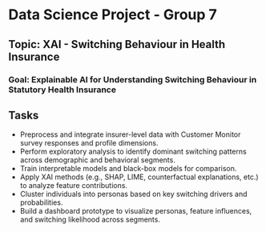 # Data Science Project - Group 7

## Topic: XAI - Switching Behaviour in Health Insurance

### Goal: Explainable AI for Understanding Switching Behaviour in Statutory Health Insurance

## Tasks
- Preprocess and integrate insurer-level data with Customer Monitor survey responses and profile dimensions.
- Perform exploratory analysis to identify dominant switching patterns across demographic and behavioral segments.
- Train interpretable models and black-box models for comparison.
- Apply XAI methods (e.g., SHAP, LIME, counterfactual explanations, etc.) to analyze feature contributions.
- Cluster individuals into personas based on key switching drivers and probabilities.
- Build a dashboard prototype to visualize personas, feature influences, and switching likelihood across segments.


